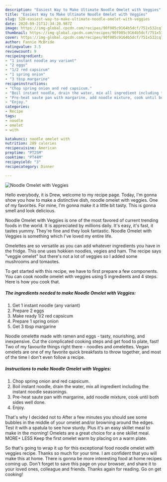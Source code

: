 ```yaml
---
description: "Easiest Way to Make Ultimate Noodle Omelet with Veggies"
title: "Easiest Way to Make Ultimate Noodle Omelet with Veggies"
slug: 528-easiest-way-to-make-ultimate-noodle-omelet-with-veggies
date: 2020-09-21T12:34:20.987Z
image: https://img-global.cpcdn.com/recipes/90f005c9164b5dcf/751x532cq70/noodle-omelet-with-veggies-recipe-main-photo.jpg
thumbnail: https://img-global.cpcdn.com/recipes/90f005c9164b5dcf/751x532cq70/noodle-omelet-with-veggies-recipe-main-photo.jpg
cover: https://img-global.cpcdn.com/recipes/90f005c9164b5dcf/751x532cq70/noodle-omelet-with-veggies-recipe-main-photo.jpg
author: Fannie McBride
ratingvalue: 3.5
reviewcount: 9
recipeingredient:
- "1 instant noodle any variant"
- "2 eggs"
- "1/2 red capsicum"
- "1 spring onion"
- "3 tbsp margarine"
recipeinstructions:
- "Chop spring onion and red capsicum."
- "Boil instant noodle, drain the water, mix all ingredient including the instant noodle seasonings."
- "Pre-heat saute pan with margarine, add noodle mixture, cook until both sides well done."
- "Enjoy."
categories:
- Recipe
tags:
- noodle
- omelet
- with

katakunci: noodle omelet with 
nutrition: 289 calories
recipecuisine: American
preptime: "PT25M"
cooktime: "PT44M"
recipeyield: "3"
recipecategory: Dinner

---
```



![Noodle Omelet with Veggies](https://img-global.cpcdn.com/recipes/90f005c9164b5dcf/751x532cq70/noodle-omelet-with-veggies-recipe-main-photo.jpg)

Hello everybody, it is Drew, welcome to my recipe page. Today, I'm gonna show you how to make a distinctive dish, noodle omelet with veggies. One of my favorites. For mine, I'm gonna make it a little bit tasty. This is gonna smell and look delicious.

Noodle Omelet with Veggies is one of the most favored of current trending foods in the world. It is appreciated by millions daily. It's easy, it's fast, it tastes yummy. They're fine and they look fantastic. Noodle Omelet with Veggies is something which I've loved my entire life.

Omelettes are so versatile as you can add whatever ingredients you have in the fridge. This one uses hokkien noodles, vegies and ham. The recipe says &#34;veggie omelet&#34; but there&#39;s not a lot of veggies so I added some mushrooms and tomaotes.


To get started with this recipe, we have to first prepare a few components. You can cook noodle omelet with veggies using 5 ingredients and 4 steps. Here is how you cook that.

<!--inarticleads1-->

##### The ingredients needed to make Noodle Omelet with Veggies:

1. Get 1 instant noodle (any variant)
1. Prepare 2 eggs
1. Make ready 1/2 red capsicum
1. Prepare 1 spring onion
1. Get 3 tbsp margarine


Noodle omelette made with ramen and eggs - tasty, nourishing, and inexpensive. Cut the complicated cooking steps and get food to plate, fast! Two of my favourite things right there - noodles and omelettes. Vegan omelets are one of my favorite quick breakfasts to throw together, and most of the time I don&#39;t even follow a recipe. 

<!--inarticleads2-->

##### Instructions to make Noodle Omelet with Veggies:

1. Chop spring onion and red capsicum.
1. Boil instant noodle, drain the water, mix all ingredient including the instant noodle seasonings.
1. Pre-heat saute pan with margarine, add noodle mixture, cook until both sides well done.
1. Enjoy.


That&#39;s why I decided not to After a few minutes you should see some bubbles in the middle of your omelet and/or browning around the edges. Test it with a spatula to see how sturdy. Plus it&#39;s an easy skillet meal to make in the morning! Omelets are a great choice for a one skillet meal. MORE+ LESS Keep the first omelet warm by placing on a warm plate. 

So that's going to wrap it up for this exceptional food noodle omelet with veggies recipe. Thanks so much for your time. I am confident that you will make this at home. There is gonna be more interesting food at home recipes coming up. Don't forget to save this page on your browser, and share it to your loved ones, colleague and friends. Thanks again for reading. Go on get cooking!
